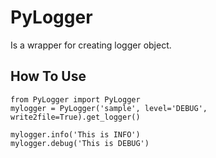 # PyLogger
Is a wrapper for creating logger object.

## How To Use
```
from PyLogger import PyLogger
mylogger = PyLogger('sample', level='DEBUG', write2file=True).get_logger()

mylogger.info('This is INFO')
mylogger.debug('This is DEBUG')
```
